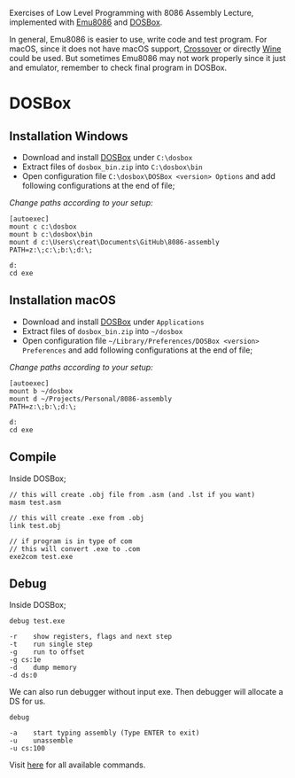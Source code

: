 Exercises of Low Level Programming with 8086 Assembly Lecture, implemented with [Emu8086](https://emu8086-microprocessor-emulator.en.softonic.com/) and [DOSBox](https://www.dosbox.com/).

In general, Emu8086 is easier to use, write code and test program. For macOS, since it does not have macOS support, [Crossover](https://www.codeweavers.com/crossover) or directly [Wine](https://www.winehq.org/) could be used. But sometimes Emu8086 may not work properly since it just and emulator, remember to check final program in DOSBox.

# DOSBox

## Installation Windows

- Download and install [DOSBox](https://www.dosbox.com/) under `C:\dosbox`
- Extract files of `dosbox_bin.zip` into `C:\dosbox\bin`
- Open configuration file `C:\dosbox\DOSBox <version> Options` and add following configurations at the end of file;

*Change paths according to your setup:*

    [autoexec]
    mount c c:\dosbox
    mount b c:\dosbox\bin
    mount d c:\Users\creat\Documents\GitHub\8086-assembly
    PATH=z:\;c:\;b:\;d:\;

    d:
    cd exe

## Installation macOS

- Download and install [DOSBox](https://www.dosbox.com/) under `Applications`
- Extract files of `dosbox_bin.zip` into `~/dosbox`
- Open configuration file `~/Library/Preferences/DOSBox <version> Preferences` and add following configurations at the end of file;

*Change paths according to your setup:*

    [autoexec]
    mount b ~/dosbox
    mount d ~/Projects/Personal/8086-assembly
    PATH=z:\;b:\;d:\;

    d:
    cd exe

## Compile
Inside DOSBox;

    // this will create .obj file from .asm (and .lst if you want)
    masm test.asm
    
    // this will create .exe from .obj
    link test.obj

    // if program is in type of com
    // this will convert .exe to .com
    exe2com test.exe

## Debug
Inside DOSBox;

    debug test.exe

    -r    show registers, flags and next step
    -t    run single step
    -g    run to offset
    -g cs:1e
    -d    dump memory 
    -d ds:0

We can also run debugger without input exe.
Then debugger will allocate a DS for us.

    debug
    
    -a    start typing assembly (Type ENTER to exit)
    -u    unassemble
    -u cs:100

Visit [here](https://docs.microsoft.com/en-us/previous-versions/tn-archive/cc722863(v=technet.10)?redirectedfrom=MSDN) for all available commands.
